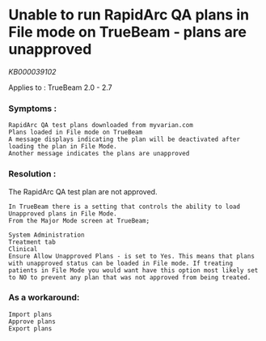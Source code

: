 # Unable to run RapidArc QA plans in File mode on TrueBeam - plans are unapproved

_KB000039102_

Applies to :
TrueBeam 2.0 - 2.7

### Symptoms :

    RapidArc QA test plans downloaded from myvarian.com
    Plans loaded in File mode on TrueBeam
    A message displays indicating the plan will be deactivated after loading the plan in File Mode.
    Another message indicates the plans are unapproved


### Resolution :

The RapidArc QA test plan are not approved.

    In TrueBeam there is a setting that controls the ability to load Unapproved plans in File Mode.
    From the Major Mode screen at TrueBeam;

    System Administration
    Treatment tab
    Clinical
    Ensure Allow Unapproved Plans - is set to Yes. This means that plans with unapproved status can be loaded in File mode. If treating patients in File Mode you would want have this option most likely set to NO to prevent any plan that was not approved from being treated.

 

 

### As a workaround:

    Import plans
    Approve plans
    Export plans
